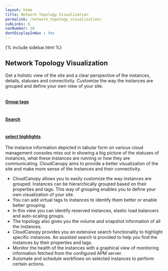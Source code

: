 ```yaml
---
layout: home
title: Network Topology Visualization
permalink: /network_topology_visualization/
subLinks: 6
navNumber: 10
dontDisplayInNav : Yes
---
```

<div class='mainContent'>
<div class='sidebar-wrapper'>
{% include sidebar.html %}
</div>
<div class='content-area'>
<h2>Network Topology Visualization</h2>
<p>
Get a holistic view of the site and a clear perspective of the instances, details, statuses and connectivity. Customize the way the instances are grouped and define your own view of your site.</p>

<div class='gallerysection'>
<a rel="gallery" class="fancybox" href="/orchestrator/images/wmc-groupbytags.png">
<img src="/orchestrator/images/thumb/wmc-groupbytags.png" alt=""/>
<h4>Group tags </h4>
</a>

<a rel="gallery" class="fancybox" href="/orchestrator/images/wmc-search.png">
<img src="/orchestrator/images/thumb/wmc-search.png" alt=""/>
<h4>Search </h4>
</a>

<a rel="gallery" class="fancybox" href="/orchestrator/images/wmc-select-highlight.png">
<img src="/orchestrator/images/thumb/wmc-select-highlight.png" alt=""/>
<h4>select highlights </h4>
</a>
</div>

<p>The instance information depicted in tabular form on various cloud management consoles miss out in showing a big picture of the statuses of instances, what these instances are running or how they are communicating. CloudCanopy aims to provide a better visualization of the site and make more sense of the instances and their connectivity.</p>
<ul>
<li>CloudCanopy allows you to easily customize the way instances are grouped. Instances can be hierarchically grouped based on their properties and tags. This way of grouping enables you to define your own visualization of your site.</li>

<li>You can add virtual tags to instances to identify them better or enable better grouping.</li>

<li>In this view you can identify reserved instances, elastic load balancers and auto-scaling groups.</li>

<li>The topology also gives you the volume and snapshot information of all the instances.</li>

<li>CloudCanopy provides you an extensive search functionality to highlight specific instances. An assisted search is provided to help you find the instances by their properties and tags.</li>
<li>Monitor the health of the instances with a graphical view of monitoring information fetched from the configured APM server. </li>

<li>Automate and schedule workflows on selected instances to perform certain actions.</li>
</ul>
</div>
</div>